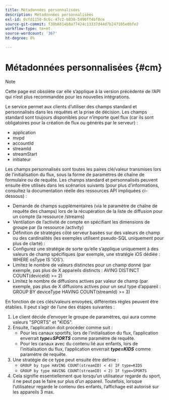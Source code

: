```yaml
---
title: Métadonnées personnalisées
description: Métadonnées personnalisées
exl-id: 0cfd1158-8c6c-47c2-b838-5490ff4bf0ce
source-git-commit: f30b6814b8a77424c13337d44d7b247105e0bfe2
workflow-type: tm+mt
source-wordcount: '367'
ht-degree: 0%

---
```


# Métadonnées personnalisées {#cm}

>[!NOTE]
>
> Cette page est obsolète car elle s’applique à la version précédente de l’API qui n’est plus recommandée pour les nouvelles intégrations.

Le service permet aux clients d’utiliser des champs standard et personnalisés dans les requêtes et la prise de décision. Les champs standard sont toujours disponibles pour n’importe quel flux (car ils sont obligatoires pour la création de flux ou générés par le serveur) :

* application
* mvpd
* accountId
* streamId
* streamStart
* initiateur


Les champs personnalisés sont toutes les paires clé/valeur transmises lors de l’initialisation du flux, sous la forme de paramètres de chaîne de formulaire ou de requête. Les champs standard et personnalisés peuvent ensuite être utilisés dans les scénarios suivants (pour plus d’informations, consultez la documentation réelle des ressources API impliquées ci-dessous) :

* Demande de champs supplémentaires (via le paramètre de chaîne de requête des champs) lors de la récupération de la liste de diffusion pour un compte (la ressource /streams)
* Ventilation de l’activité de compte en spécifiant les dimensions de groupe par (la ressource /activity)
* Définition de stratégies côté serveur basées sur des valeurs de champ ou des cardinalités (les exemples utilisent pseudo-SQL uniquement pour plus de clarté) :
* Configurez une stratégie de sorte qu’elle s’applique uniquement à des valeurs de champ spécifiques (par exemple, une stratégie iOS dédiée : WHERE osType IS &#39;iOS&#39;).
* Limitez le nombre de valeurs distinctes pour un champ donné (par exemple, pas plus de X appareils distincts : AVING DISTINCT COUNT(deviceId) >= 2)
* Limitez le nombre de diffusions actives par valeur de champ (par exemple, pas plus de X diffusions actives pour un seul type d’appareil : GROUP BY deviceType HAVING COUNT(streamId) >= 3)


En fonction de ces clés/valeurs envoyées, différentes règles peuvent être établies. Il peut s’agir de l’une des étapes suivantes :

1. Le client décide d’envoyer le groupe de paramètres, qui aura comme valeurs &quot;SPORTS&quot; et &quot;KIDS&quot;.
1. Ensuite, l’application doit procéder comme suit :
   * Pour les canaux sportifs, lors de l’initialisation du flux, l’application enverrait ***type=SPORTS*** comme paramètre de requête.
   * Pour les canaux avec du contenu lié aux enfants, lors de l’initialisation du flux, l’application enverrait ***type=KIDS*** comme paramètre de requête.
1. Une stratégie de ce type peut ensuite être définie :
   * `GROUP by type HAVING COUNT(streamID) < 4) IF type=KIDS`
   * `GROUP by type HAVING COUNT(streamID) < 2) IF type=SPORTS`
1. Cela signifie essentiellement que lorsqu’un utilisateur regarde du sport, il ne peut pas le faire sur plus d’un appareil. Toutefois, lorsque l’utilisateur regarde le contenu des enfants, l’affichage est autorisé sur les appareils 3 max.
